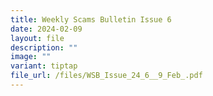 ```yaml
---
title: Weekly Scams Bulletin Issue 6
date: 2024-02-09
layout: file
description: ""
image: ""
variant: tiptap
file_url: /files/WSB_Issue_24_6__9_Feb_.pdf
---
```

